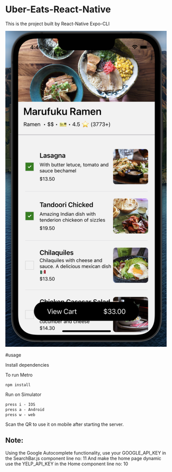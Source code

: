 # Uber-Eats-React-Native

This is the project built by React-Native Expo-CLI

![Alt text](assets/screenshot.png?raw=true)


#usage

Install dependencies

To run Metro
```
npm install
```
Run on Simulator

```
press i - IOS
press a - Android
press w - web
```
Scan the QR to use it on mobile after starting the server.

## Note:
Using the Google Autocomplete functionality, use your GOOGLE_API_KEY in the SearchBar.js component line no: 11
And make the home page dynamic use the YELP_API_KEY in the Home component line no: 10
